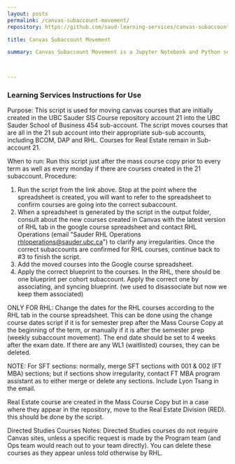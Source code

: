 ```yaml
---
layout: posts
permalink: /canvas-subaccount-movement/
repository: https://github.com/saud-learning-services/canvas-subaccount-movement

title: Canvas Subaccount Movement

summary: Canvas Subaccount Movement is a Jupyter Notebook and Python script that moves any Sauder course into a specific Canvas sub-account. Upon providing the necessary input, the script will locate the appropriate sub-account, migrate the course to it, and produce a CSV file detailing the courses and the sub-accounts.



---
```


### Learning Services Instructions for Use

Purpose: This script is used for moving canvas courses that are initially created in the UBC Sauder SIS Course repository account 21 into the UBC Sauder School of Business 454 sub-account. The script moves courses that are all in the 21 sub account into their appropriate sub-sub accounts, including BCOM, DAP and RHL. Courses for Real Estate remain in Sub-account 21. 

When to run: Run this script just after the mass course copy prior to every term as well as every monday if there are courses created in the 21 subaccount.
Procedure: 

1. Run the script from the link above.  Stop at the point where the spreadsheet is created, you will want to refer to the spreadsheet to confirm courses are going into the correct subaccount.
2. When a spreadsheet is generated by the script in the output folder, consult about the new courses created in Canvas with the latest version of RHL tab in the google course spreadsheet and contact RHL Operations (email "Sauder RHL Operations <rhloperations@sauder.ubc.ca>") to clarify any irregularities.  Once the correct subaccounts are confirmed for RHL courses, continue back to #3 to finish the script.
3. Add the moved courses into the Google course spreadsheet.
4. Apply the correct blueprint to the courses. In the RHL, there should be one blueprint per cohort subaccount. Apply the correct one by associating, and syncing blueprint. (we used to disassociate but now we keep them associated)

ONLY FOR RHL: Change the dates for the RHL courses according to the RHL tab in the course spreadsheet. This can be done using the change course dates script if it is for semester prep after the Mass Course Copy at the beginning of the term, or manually if it is after the semester prep (weekly subaccount movement).  The end date should be set to 4 weeks after the exam date.  If there are any WL1 (waitlisted) courses, they can be deleted.

NOTE:
For SFT sections: normally, merge SFT sections with 001 & 002 (FT MBA) sections; but if sections show irregularity, contact FT MBA program assistant as to either merge or delete any sections.  Include Lyon Tsang in the email.

Real Estate course are created in the Mass Course Copy but in a case where they appear in the repository, move to the Real Estate Division (RED). this should be done by the script.

Directed Studies Courses Notes: Directed Studies courses do not require Canvas sites, unless a specific request is made by the Program team (and Ops team would reach out to your team directly). You can delete these courses as they appear unless told otherwise by RHL.

